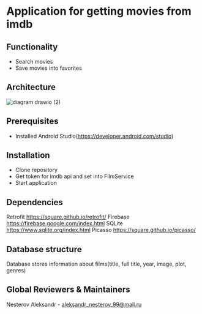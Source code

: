 # Application for getting movies from imdb
## Functionality
- Search movies
- Save movies into favorites
## Architecture
![diagram drawio (2)](https://user-images.githubusercontent.com/48887942/233739424-871d7bd6-cc62-4594-b5ef-0a5f7245bffb.png)
## Prerequisites
- Installed Android Studio(https://developer.android.com/studio)
## Installation
- Clone repository
- Get token for imdb api and set into FilmService
- Start application
## Dependencies
Retrofit https://square.github.io/retrofit/
Firebase https://firebase.google.com/index.html
SQLite https://www.sqlite.org/index.html
Picasso https://square.github.io/picasso/
## Database structure
Database stores information about films(title, full title, year, image, plot, genres)
## Global Reviewers & Maintainers
Nesterov Aleksandr - aleksandr_nesterov_99@mail.ru
